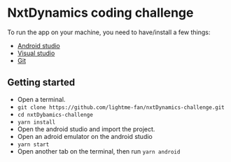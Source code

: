 # NxtDynamics coding challenge

To run the app on your machine, you need to have/install a few things:
- [Android studio](https://developer.android.com/)
- [Visual studio](https://code.visualstudio.com/)
- [Git](https://git-scm.com/)

## Getting started
- Open a terminal.
- `git clone https://github.com/lightme-fan/nxtDynamics-challenge.git`
- `cd nxtDybamics-challenge`
- `yarn install`
- Open the android studio and import the project.
- Open an adroid emulator on the android studio
- `yarn start`
- Open another tab on the terminal, then run `yarn android`
